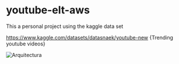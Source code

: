 # youtube-elt-aws

This a personal project using the kaggle data set 

https://www.kaggle.com/datasets/datasnaek/youtube-new {Trending youtube videos}

![Arquitectura](https://user-images.githubusercontent.com/49894751/167343306-58812a66-9e5b-49cd-869f-8662733503ce.png)

